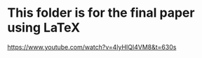 # This folder is for the final paper using LaTeX

https://www.youtube.com/watch?v=4lyHIQl4VM8&t=630s